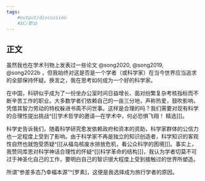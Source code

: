 ```yaml
---
tags:
	#output/discussion
	#SC/职业
---
```


## 正文

虽然我也在学术刊物上发表过一些论文 @song2020, @song2019, @song2022b ，但我始终对这是否是一个学者（或科学家）在当今世界应当追求的全部保持怀疑。换言之，我在思考如何成为一个好的科学家。

在中国，科研似乎成为了一份坐办公室时间日益增长、面对纷繁复杂考核指标而不断辛苦工作的职业。大多数学者们依赖自己的一亩三分地，声称热爱，鼓吹影响，凭借其智力劳动的特权躲进书斋不问世事。这样是合理的吗？我们需要对现有科学的合理性提出挑战^[[[学术哲学的邀请—在学术中，何必恐惧飞翔！ 精选]]]。

科学史告诉我们，随着科学研究愈发依赖政府和资本的资助，科学家群体的公信力也一定程度上受到了影响。由于科学家不再是独立的知识创造者，科学知识的客观性自然也就饱受质疑^[[[从福岛核废水排放危机，看公众科学的困境]]]。事实上，我赞同库恩对科学神话合理性的怀疑^[[[科学革命的结构]]]，我认为学者切莫不可过于神圣化自己的工作，要明白自己的智识很大程度上受到接触过的世界所塑造。

所谓“参差多态乃幸福本源”^[罗素]，这便是我选择成为旅行学者的原因。
